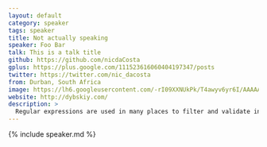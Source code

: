 ```yaml
---
layout: default
category: speaker
tags: speaker
title: Not actually speaking
speaker: Foo Bar
talk: This is a talk title
github: https://github.com/nicdaCosta
gplus: https://plus.google.com/111523616060404197347/posts
twitter: https://twitter.com/nic_dacosta
from: Durban, South Africa
image: https://lh6.googleusercontent.com/-rI09XXNUkPk/T4awyv6yr6I/AAAAAAAAAMs/vx2IHCkvDY0/s382-no/dsgnrHead+-+Nic.png
website: http://dybskiy.com/
description: >
  Regular expressions are used in many places to filter and validate input. While they are cute and powerful, they are usually hard to write and debug. So why not implement the entire RegExp object in JavaScript, such that each execution step can be visualized and debugging becomes easy? And what happens if you build A RegExp JIT in JavaScript that gets JITed by the JavaScript JIT ... ;)
---
```


{% include speaker.md %}